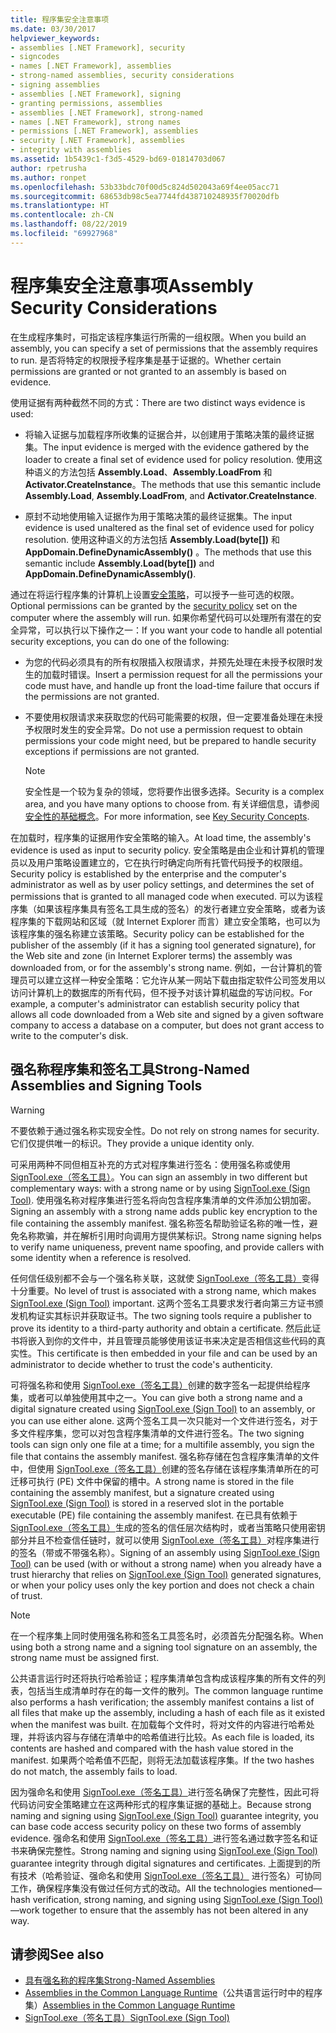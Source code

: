 ```yaml
---
title: 程序集安全注意事项
ms.date: 03/30/2017
helpviewer_keywords:
- assemblies [.NET Framework], security
- signcodes
- names [.NET Framework], assemblies
- strong-named assemblies, security considerations
- signing assemblies
- assemblies [.NET Framework], signing
- granting permissions, assemblies
- assemblies [.NET Framework], strong-named
- names [.NET Framework], strong names
- permissions [.NET Framework], assemblies
- security [.NET Framework], assemblies
- integrity with assemblies
ms.assetid: 1b5439c1-f3d5-4529-bd69-01814703d067
author: rpetrusha
ms.author: ronpet
ms.openlocfilehash: 53b33bdc70f00d5c824d502043a69f4ee05acc71
ms.sourcegitcommit: 68653db98c5ea7744fd438710248935f70020dfb
ms.translationtype: HT
ms.contentlocale: zh-CN
ms.lasthandoff: 08/22/2019
ms.locfileid: "69927968"
---
```

# <a name="assembly-security-considerations"></a><span data-ttu-id="0f624-102">程序集安全注意事项</span><span class="sxs-lookup"><span data-stu-id="0f624-102">Assembly Security Considerations</span></span>
<a name="top"></a><span data-ttu-id="0f624-103">在生成程序集时，可指定该程序集运行所需的一组权限。</span><span class="sxs-lookup"><span data-stu-id="0f624-103">When you build an assembly, you can specify a set of permissions that the assembly requires to run.</span></span> <span data-ttu-id="0f624-104">是否将特定的权限授予程序集是基于证据的。</span><span class="sxs-lookup"><span data-stu-id="0f624-104">Whether certain permissions are granted or not granted to an assembly is based on evidence.</span></span>  
  
 <span data-ttu-id="0f624-105">使用证据有两种截然不同的方式：</span><span class="sxs-lookup"><span data-stu-id="0f624-105">There are two distinct ways evidence is used:</span></span>  
  
- <span data-ttu-id="0f624-106">将输入证据与加载程序所收集的证据合并，以创建用于策略决策的最终证据集。</span><span class="sxs-lookup"><span data-stu-id="0f624-106">The input evidence is merged with the evidence gathered by the loader to create a final set of evidence used for policy resolution.</span></span> <span data-ttu-id="0f624-107">使用这种语义的方法包括 **Assembly.Load**、**Assembly.LoadFrom** 和 **Activator.CreateInstance**。</span><span class="sxs-lookup"><span data-stu-id="0f624-107">The methods that use this semantic include **Assembly.Load**, **Assembly.LoadFrom**, and **Activator.CreateInstance**.</span></span>  
  
- <span data-ttu-id="0f624-108">原封不动地使用输入证据作为用于策略决策的最终证据集。</span><span class="sxs-lookup"><span data-stu-id="0f624-108">The input evidence is used unaltered as the final set of evidence used for policy resolution.</span></span> <span data-ttu-id="0f624-109">使用这种语义的方法包括 **Assembly.Load(byte[])** 和 **AppDomain.DefineDynamicAssembly()** 。</span><span class="sxs-lookup"><span data-stu-id="0f624-109">The methods that use this semantic include **Assembly.Load(byte[])** and **AppDomain.DefineDynamicAssembly()**.</span></span>  
  
 <span data-ttu-id="0f624-110">通过在将运行程序集的计算机上设置[安全策略](../../../docs/framework/misc/code-access-security-basics.md)，可以授予一些可选的权限。</span><span class="sxs-lookup"><span data-stu-id="0f624-110">Optional permissions can be granted by the [security policy](../../../docs/framework/misc/code-access-security-basics.md) set on the computer where the assembly will run.</span></span> <span data-ttu-id="0f624-111">如果你希望代码可以处理所有潜在的安全异常，可以执行以下操作之一：</span><span class="sxs-lookup"><span data-stu-id="0f624-111">If you want your code to handle all potential security exceptions, you can do one of the following:</span></span>  
  
- <span data-ttu-id="0f624-112">为您的代码必须具有的所有权限插入权限请求，并预先处理在未授予权限时发生的加载时错误。</span><span class="sxs-lookup"><span data-stu-id="0f624-112">Insert a permission request for all the permissions your code must have, and handle up front the load-time failure that occurs if the permissions are not granted.</span></span>  
  
- <span data-ttu-id="0f624-113">不要使用权限请求来获取您的代码可能需要的权限，但一定要准备处理在未授予权限时发生的安全异常。</span><span class="sxs-lookup"><span data-stu-id="0f624-113">Do not use a permission request to obtain permissions your code might need, but be prepared to handle security exceptions if permissions are not granted.</span></span>  
  
    > [!NOTE]
    > <span data-ttu-id="0f624-114">安全性是一个较为复杂的领域，您将要作出很多选择。</span><span class="sxs-lookup"><span data-stu-id="0f624-114">Security is a complex area, and you have many options to choose from.</span></span> <span data-ttu-id="0f624-115">有关详细信息，请参阅[安全性的基础概念](../../standard/security/key-security-concepts.md)。</span><span class="sxs-lookup"><span data-stu-id="0f624-115">For more information, see [Key Security Concepts](../../standard/security/key-security-concepts.md).</span></span>  
  
 <span data-ttu-id="0f624-116">在加载时，程序集的证据用作安全策略的输入。</span><span class="sxs-lookup"><span data-stu-id="0f624-116">At load time, the assembly's evidence is used as input to security policy.</span></span> <span data-ttu-id="0f624-117">安全策略是由企业和计算机的管理员以及用户策略设置建立的，它在执行时确定向所有托管代码授予的权限组。</span><span class="sxs-lookup"><span data-stu-id="0f624-117">Security policy is established by the enterprise and the computer's administrator as well as by user policy settings, and determines the set of permissions that is granted to all managed code when executed.</span></span> <span data-ttu-id="0f624-118">可以为该程序集（如果该程序集具有签名工具生成的签名）的发行者建立安全策略，或者为该程序集的下载网站和区域（就 Internet Explorer 而言）建立安全策略，也可以为该程序集的强名称建立该策略。</span><span class="sxs-lookup"><span data-stu-id="0f624-118">Security policy can be established for the publisher of the assembly (if it has a signing tool generated signature), for the Web site and zone (in Internet Explorer terms) the assembly was downloaded from, or for the assembly's strong name.</span></span> <span data-ttu-id="0f624-119">例如，一台计算机的管理员可以建立这样一种安全策略：它允许从某一网站下载由指定软件公司签发用以访问计算机上的数据库的所有代码，但不授予对该计算机磁盘的写访问权。</span><span class="sxs-lookup"><span data-stu-id="0f624-119">For example, a computer's administrator can establish security policy that allows all code downloaded from a Web site and signed by a given software company to access a database on a computer, but does not grant access to write to the computer's disk.</span></span>  
  
## <a name="strong-named-assemblies-and-signing-tools"></a><span data-ttu-id="0f624-120">强名称程序集和签名工具</span><span class="sxs-lookup"><span data-stu-id="0f624-120">Strong-Named Assemblies and Signing Tools</span></span>  

 > [!WARNING]
 > <span data-ttu-id="0f624-121">不要依赖于通过强名称实现安全性。</span><span class="sxs-lookup"><span data-stu-id="0f624-121">Do not rely on strong names for security.</span></span> <span data-ttu-id="0f624-122">它们仅提供唯一的标识。</span><span class="sxs-lookup"><span data-stu-id="0f624-122">They provide a unique identity only.</span></span>

 <span data-ttu-id="0f624-123">可采用两种不同但相互补充的方式对程序集进行签名：使用强名称或使用 [SignTool.exe（签名工具）](../../../docs/framework/tools/signtool-exe.md)。</span><span class="sxs-lookup"><span data-stu-id="0f624-123">You can sign an assembly in two different but complementary ways: with a strong name or by using  [SignTool.exe (Sign Tool)](../../../docs/framework/tools/signtool-exe.md).</span></span> <span data-ttu-id="0f624-124">使用强名称对程序集进行签名将向包含程序集清单的文件添加公钥加密。</span><span class="sxs-lookup"><span data-stu-id="0f624-124">Signing an assembly with a strong name adds public key encryption to the file containing the assembly manifest.</span></span> <span data-ttu-id="0f624-125">强名称签名帮助验证名称的唯一性，避免名称欺骗，并在解析引用时向调用方提供某标识。</span><span class="sxs-lookup"><span data-stu-id="0f624-125">Strong name signing helps to verify name uniqueness, prevent name spoofing, and provide callers with some identity when a reference is resolved.</span></span>  
  
 <span data-ttu-id="0f624-126">任何信任级别都不会与一个强名称关联，这就使 [SignTool.exe（签名工具）](../../../docs/framework/tools/signtool-exe.md)变得十分重要。</span><span class="sxs-lookup"><span data-stu-id="0f624-126">No level of trust is associated with a strong name, which makes [SignTool.exe (Sign Tool)](../../../docs/framework/tools/signtool-exe.md) important.</span></span> <span data-ttu-id="0f624-127">这两个签名工具要求发行者向第三方证书颁发机构证实其标识并获取证书。</span><span class="sxs-lookup"><span data-stu-id="0f624-127">The two signing tools require a publisher to prove its identity to a third-party authority and obtain a certificate.</span></span> <span data-ttu-id="0f624-128">然后此证书将嵌入到你的文件中，并且管理员能够使用该证书来决定是否相信这些代码的真实性。</span><span class="sxs-lookup"><span data-stu-id="0f624-128">This certificate is then embedded in your file and can be used by an administrator to decide whether to trust the code's authenticity.</span></span>  
  
 <span data-ttu-id="0f624-129">可将强名称和使用 [SignTool.exe（签名工具）](../../../docs/framework/tools/signtool-exe.md)创建的数字签名一起提供给程序集，或者可以单独使用其中之一。</span><span class="sxs-lookup"><span data-stu-id="0f624-129">You can give both a strong name and a digital signature created using [SignTool.exe (Sign Tool)](../../../docs/framework/tools/signtool-exe.md) to an assembly, or you can use either alone.</span></span> <span data-ttu-id="0f624-130">这两个签名工具一次只能对一个文件进行签名，对于多文件程序集，您可以对包含程序集清单的文件进行签名。</span><span class="sxs-lookup"><span data-stu-id="0f624-130">The two signing tools can sign only one file at a time; for a multifile assembly, you sign the file that contains the assembly manifest.</span></span> <span data-ttu-id="0f624-131">强名称存储在包含程序集清单的文件中，但使用 [SignTool.exe（签名工具）](../../../docs/framework/tools/signtool-exe.md)创建的签名存储在该程序集清单所在的可迁移可执行 (PE) 文件中保留的槽中。</span><span class="sxs-lookup"><span data-stu-id="0f624-131">A strong name is stored in the file containing the assembly manifest, but a signature created using [SignTool.exe (Sign Tool)](../../../docs/framework/tools/signtool-exe.md) is stored in a reserved slot in the portable executable (PE) file containing the assembly manifest.</span></span> <span data-ttu-id="0f624-132">在已具有依赖于 [SignTool.exe（签名工具）](../../../docs/framework/tools/signtool-exe.md)生成的签名的信任层次结构时，或者当策略只使用密钥部分并且不检查信任链时，就可以使用 [SignTool.exe（签名工具）](../../../docs/framework/tools/signtool-exe.md)对程序集进行的签名（带或不带强名称）。</span><span class="sxs-lookup"><span data-stu-id="0f624-132">Signing of an assembly using [SignTool.exe (Sign Tool)](../../../docs/framework/tools/signtool-exe.md) can be used (with or without a strong name) when you already have a trust hierarchy that relies on [SignTool.exe (Sign Tool)](../../../docs/framework/tools/signtool-exe.md) generated signatures, or when your policy uses only the key portion and does not check a chain of trust.</span></span>  
  
> [!NOTE]
> <span data-ttu-id="0f624-133">在一个程序集上同时使用强名称和签名工具签名时，必须首先分配强名称。</span><span class="sxs-lookup"><span data-stu-id="0f624-133">When using both a strong name and a signing tool signature on an assembly, the strong name must be assigned first.</span></span>  
  
 <span data-ttu-id="0f624-134">公共语言运行时还将执行哈希验证；程序集清单包含构成该程序集的所有文件的列表，包括当生成清单时存在的每一文件的散列。</span><span class="sxs-lookup"><span data-stu-id="0f624-134">The common language runtime also performs a hash verification; the assembly manifest contains a list of all files that make up the assembly, including a hash of each file as it existed when the manifest was built.</span></span> <span data-ttu-id="0f624-135">在加载每个文件时，将对文件的内容进行哈希处理，并将该内容与存储在清单中的哈希值进行比较。</span><span class="sxs-lookup"><span data-stu-id="0f624-135">As each file is loaded, its contents are hashed and compared with the hash value stored in the manifest.</span></span> <span data-ttu-id="0f624-136">如果两个哈希值不匹配，则将无法加载该程序集。</span><span class="sxs-lookup"><span data-stu-id="0f624-136">If the two hashes do not match, the assembly fails to load.</span></span>  
  
 <span data-ttu-id="0f624-137">因为强命名和使用 [SignTool.exe（签名工具）](../../../docs/framework/tools/signtool-exe.md)进行签名确保了完整性，因此可将代码访问安全策略建立在这两种形式的程序集证据的基础上。</span><span class="sxs-lookup"><span data-stu-id="0f624-137">Because strong naming and signing using [SignTool.exe (Sign Tool)](../../../docs/framework/tools/signtool-exe.md) guarantee integrity, you can base code access security policy on these two forms of assembly evidence.</span></span> <span data-ttu-id="0f624-138">强命名和使用 [SignTool.exe（签名工具）](../../../docs/framework/tools/signtool-exe.md)进行签名通过数字签名和证书来确保完整性。</span><span class="sxs-lookup"><span data-stu-id="0f624-138">Strong naming and signing using [SignTool.exe (Sign Tool)](../../../docs/framework/tools/signtool-exe.md) guarantee integrity through digital signatures and certificates.</span></span> <span data-ttu-id="0f624-139">上面提到的所有技术（哈希验证、强命名和使用 [SignTool.exe（签名工具）](../../../docs/framework/tools/signtool-exe.md) 进行签名）可协同工作，确保程序集没有做过任何方式的改动。</span><span class="sxs-lookup"><span data-stu-id="0f624-139">All the technologies mentioned—hash verification, strong naming, and signing using [SignTool.exe (Sign Tool)](../../../docs/framework/tools/signtool-exe.md)—work together to ensure that the assembly has not been altered in any way.</span></span>  
  
## <a name="see-also"></a><span data-ttu-id="0f624-140">请参阅</span><span class="sxs-lookup"><span data-stu-id="0f624-140">See also</span></span>

- [<span data-ttu-id="0f624-141">具有强名称的程序集</span><span class="sxs-lookup"><span data-stu-id="0f624-141">Strong-Named Assemblies</span></span>](../../../docs/framework/app-domains/strong-named-assemblies.md)
- <span data-ttu-id="0f624-142">[Assemblies in the Common Language Runtime](../../../docs/framework/app-domains/assemblies-in-the-common-language-runtime.md)（公共语言运行时中的程序集）</span><span class="sxs-lookup"><span data-stu-id="0f624-142">[Assemblies in the Common Language Runtime](../../../docs/framework/app-domains/assemblies-in-the-common-language-runtime.md)</span></span>
- [<span data-ttu-id="0f624-143">SignTool.exe（签名工具）</span><span class="sxs-lookup"><span data-stu-id="0f624-143">SignTool.exe (Sign Tool)</span></span>](../../../docs/framework/tools/signtool-exe.md)

